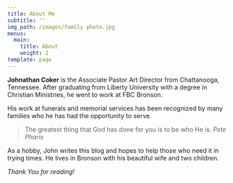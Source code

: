 ```yaml
---
title: About Me
subtitle: ''
img_path: /images/family photo.jpg
menus:
  main:
    title: About
    weight: 2
template: page
---
```

**Johnathan Coker** is the Associate Pastor Art Director from [](https://en.wikipedia.org/wiki/Stockholm)Chattanooga, Tennessee. After graduating from Liberty University with a degree in Christian Ministries, he went to work at FBC Bronson. 

His work at funerals and memorial services has been recognized by many families who he has had the opportunity to serve.  

> The greatest thing that God has done for you is to be who He is. <cite>Pete Pharis</cite>

As a hobby, John writes this blog and hopes to help those who need it in trying times. He lives in Bronson with his beautiful wife and two children.

*Thank You for reading!*
